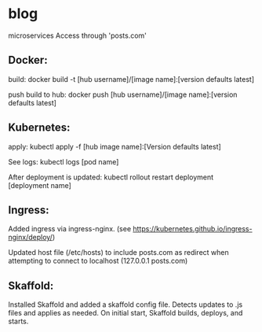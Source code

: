 # blog
microservices
Access through 'posts.com'


## Docker:

build:
docker build -t [hub username]/[image name]:[version defaults latest]

push build to hub:
docker push [hub username]/[image name]:[version defaults latest]


## Kubernetes:

apply:
kubectl apply -f [hub image name]:[Version defaults latest]

See logs:
kubectl logs [pod name]

After deployment is updated:
kubectl rollout restart deployment [deployment name]


## Ingress:

Added ingress via ingress-nginx. (see https://kubernetes.github.io/ingress-nginx/deploy/)

Updated host file (/etc/hosts) to include posts.com as redirect when attempting to connect to localhost (127.0.0.1 posts.com) 

## Skaffold:

Installed Skaffold and added a skaffold config file. Detects updates to .js files and applies as needed.
On initial start, Skaffold builds, deploys, and starts.